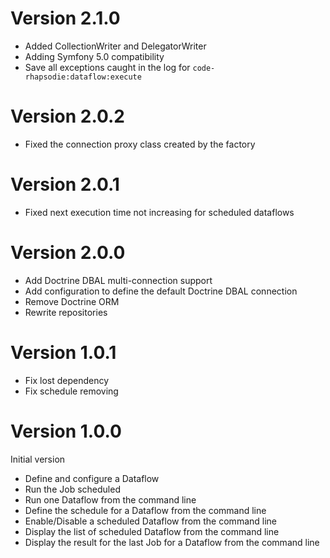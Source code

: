 # Version 2.1.0

* Added CollectionWriter and DelegatorWriter
* Adding Symfony 5.0 compatibility
* Save all exceptions caught in the log for `code-rhapsodie:dataflow:execute`

# Version 2.0.2

* Fixed the connection proxy class created by the factory

# Version 2.0.1

* Fixed next execution time not increasing for scheduled dataflows

# Version 2.0.0

* Add Doctrine DBAL multi-connection support
* Add configuration to define the default Doctrine DBAL connection
* Remove Doctrine ORM
* Rewrite repositories

# Version 1.0.1

* Fix lost dependency
* Fix schedule removing

# Version 1.0.0

Initial version

* Define and configure a Dataflow
* Run the Job scheduled
* Run one Dataflow from the command line
* Define the schedule for a Dataflow from the command line
* Enable/Disable a scheduled Dataflow from the command line
* Display the list of scheduled Dataflow from the command line
* Display the result for the last Job for a Dataflow from the command line
